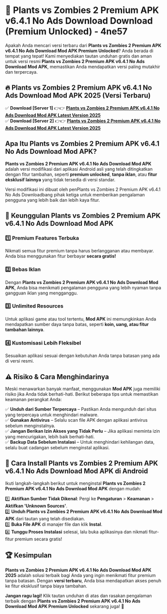 # 🎯 Plants vs Zombies 2 Premium APK v6.4.1 No Ads Download  Download (Premium Unlocked) -  4ne57

Apakah Anda mencari versi terbaru dari **Plants vs Zombies 2 Premium APK v6.4.1 No Ads Download Mod APK Premium Unlocked**? Anda berada di tempat yang tepat! Kami menyediakan tautan unduhan gratis dan aman untuk versi resmi **Plants vs Zombies 2 Premium APK v6.4.1 No Ads Download Mod APK**, memastikan Anda mendapatkan versi paling mutakhir dan terpercaya.

## 🔥 Plants vs Zombies 2 Premium APK v6.4.1 No Ads Download Mod APK 2025 (Versi Terbaru)

✅ **Download [Server 1]** 👉👉 [**Plants vs Zombies 2 Premium APK v6.4.1 No Ads Download Mod APK Latest Version 2025**](https://momento.my/?title=Plants_vs_Zombies_2_Premium_APK_v6.4.1_No_Ads_Download)  
✅ **Download [Server 2]** 👉👉 [**Plants vs Zombies 2 Premium APK v6.4.1 No Ads Download Mod APK Latest Version 2025**](https://momento.my/?title=Plants_vs_Zombies_2_Premium_APK_v6.4.1_No_Ads_Download)  

## Apa Itu Plants vs Zombies 2 Premium APK v6.4.1 No Ads Download Mod APK?

**Plants vs Zombies 2 Premium APK v6.4.1 No Ads Download Mod APK** adalah versi modifikasi dari aplikasi Android asli yang telah ditingkatkan dengan fitur tambahan, seperti **premium unlocked**, **tanpa iklan**, atau **fitur eksklusif lainnya** yang tidak tersedia di versi standar.

Versi modifikasi ini dibuat oleh penPlants vs Zombies 2 Premium APK v6.4.1 No Ads Downloadbang pihak ketiga untuk memberikan pengalaman pengguna yang lebih baik dan lebih kaya fitur.

## 🎯 Keunggulan Plants vs Zombies 2 Premium APK v6.4.1 No Ads Download Mod APK

### 1️⃣ Premium Features Terbuka
Nikmati semua fitur premium tanpa harus berlangganan atau membayar. Anda bisa menggunakan fitur berbayar **secara gratis!**

### 2️⃣ Bebas Iklan
Dengan **Plants vs Zombies 2 Premium APK v6.4.1 No Ads Download Mod APK**, Anda bisa menikmati pengalaman pengguna yang lebih nyaman tanpa gangguan iklan yang mengganggu.

### 3️⃣ Unlimited Resources
Untuk aplikasi game atau tool tertentu, **Mod APK** ini memungkinkan Anda mendapatkan sumber daya tanpa batas, seperti **koin, uang, atau fitur tambahan lainnya**.

### 4️⃣ Kustomisasi Lebih Fleksibel
Sesuaikan aplikasi sesuai dengan kebutuhan Anda tanpa batasan yang ada di versi resmi.

## ⚠️ Risiko & Cara Menghindarinya

Meski menawarkan banyak manfaat, menggunakan **Mod APK** juga memiliki risiko jika Anda tidak berhati-hati. Berikut beberapa tips untuk memastikan keamanan perangkat Anda:

✅ **Unduh dari Sumber Terpercaya** – Pastikan Anda mengunduh dari situs yang terpercaya untuk menghindari malware.  
✅ **Gunakan Antivirus** – Selalu scan file APK dengan aplikasi antivirus sebelum menginstalnya.  
✅ **Jangan Berikan Izin Akses yang Tidak Perlu** – Jika aplikasi meminta izin yang mencurigakan, lebih baik berhati-hati.  
✅ **Backup Data Sebelum Instalasi** – Untuk menghindari kehilangan data, selalu buat cadangan sebelum menginstal aplikasi.

## 📌 Cara Install Plants vs Zombies 2 Premium APK v6.4.1 No Ads Download Mod APK di Android

Ikuti langkah-langkah berikut untuk menginstal **Plants vs Zombies 2 Premium APK v6.4.1 No Ads Download Mod APK** dengan mudah:

1️⃣ **Aktifkan Sumber Tidak Dikenal**: Pergi ke **Pengaturan** > **Keamanan** > **Aktifkan 'Unknown Sources'**.  
2️⃣ **Unduh Plants vs Zombies 2 Premium APK v6.4.1 No Ads Download Mod APK** dari tautan yang telah disediakan.  
3️⃣ **Buka File APK** di manajer file dan klik **Instal**.  
4️⃣ **Tunggu Proses Instalasi** selesai, lalu buka aplikasinya dan nikmati fitur-fitur premium secara gratis!

## 🏆 Kesimpulan

**Plants vs Zombies 2 Premium APK v6.4.1 No Ads Download Mod APK 2025** adalah solusi terbaik bagi Anda yang ingin menikmati fitur premium tanpa batasan. Dengan **versi terbaru**, Anda bisa mendapatkan akses penuh ke fitur eksklusif tanpa biaya tambahan.

**Jangan ragu lagi!** Klik tautan unduhan di atas dan rasakan pengalaman terbaik dengan **Plants vs Zombies 2 Premium APK v6.4.1 No Ads Download Mod APK Premium Unlocked** sekarang juga! 🚀
